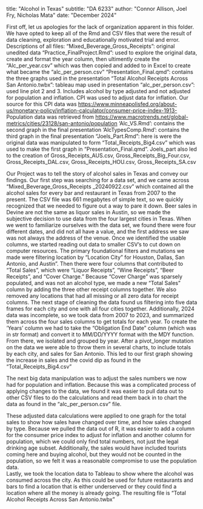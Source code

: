 title: "Alcohol in Texas"
subtitle: "DA 6233"
author: "Connor Allison, Joel Fry, Nicholas Mata"
date: "December 2024"

First off, let us apologies for the lack of organization apparent in this folder. We have opted to keep all of the Rmd and CSV files that were the result of data cleaning, exploration and educationally motivated trial and error. Descriptions of all files:
“Mixed_Beverage_Gross_Receipts”: original unedited data
“Practice_FinalProject.Rmd”: used to explore the original data, create and format the year column, then ultimently create the “Alc_per_year.csv” which was then copied and added to in Excel to create what became the “alc_per_person.csv”
“Presentation_Final.qmd”: contains the three graphs used in the presentation 
“Total Alcohol Receipts Across San Antonio.twbx”: tableau map used in presentation
“alc_per_person.csv”: used line plot 2 and 3. Includes alcohol by type adjusted and not adjusted for population and inflation. CPI was used to adjust data for inflation. Our source for this CPI data was https://www.minneapolisfed.org/about-us/monetary-policy/inflation-calculator/consumer-price-index-1913-
Population data was retrieved from https://www.macrotrends.net/global-metrics/cities/23128/san-antonio/population
‘Alc_VS.Rmd’: contains the second graph in the final presentation 
‘AlcTypesComp.Rmd’: contains the third graph in the final presentation 
“Joels_Part.Rmd”: here is were the original data was manipulated to form “Total_Receipts_Big4.csv” which was used to make the first graph in “Presentation_Final.qmd”. Joels_part also led to the creation of Gross_Receipts_AUS.csv,
Gross_Receipts_Big_Four.csv, Gross_Receipts_DAL.csv, Gross_Receipts_HOU.csv, Gross_Receipts_SA.csv

Our Project was to tell the story of alcohol sales in Texas and convey our findings.  Our first step was searching for a data set, and we came across 
“Mixed_Beverage_Gross_Receipts _20240922.csv” 
which contained all the alcohol sales for every bar and restaurant in Texas from 2007 to the present.  The CSV file was 661 megabytes of simple text, so we quickly recognized that we needed to figure out a way to pare it down.  Beer sales in Devine are not the same as liquor sales in Austin, so we made the subjective decision to use data from the four largest cities in Texas.  When we went to familiarize ourselves with the data set, we found there were four different dates, and did not all have a value, and the first address we saw was not always the address of the venue.  Once we identified the usable columns, we started reading out data to smaller CSV’s to cut down on computer resources.  The primary foundational filters and mutations we made were filtering location by “Location City” for Houston, Dallas, San Antonio, and Austin”.  Then there were four columns that contributed to “Total Sales”, which were “Liquor Receipts”, “Wine Receipts”, “Beer Receipts”, and “Cover Charge.”  Because “Cover Charge” was sparsely populated, and was not an alcohol type, we made a new “Total Sales” column by adding the three other receipt columns together.  We also removed any locations that had all missing or all zero data for receipt columns. 
	The next stage of cleaning the data found us filtering into five data frames for each city and one with all four cities together.  Additionally, 2024 data was incomplete, so we took data from 2007 to 2023, and summarized them across the four sales columns to get totals for each year.  To create the ‘Years’ column we had to take the “Obligation End Date” column (which was in str format) and convert it to MM/DD/YYYY format with the MDY function. From there, we isolated and grouped by year. After a pivot_longer mutation on the data we were able to throw them in several charts, to include totals by each city, and sales for San Antonio.  This led to our first graph showing the increase in sales and the covid dip as found in the 
“Total_Receipts_Big4.csv” 

The next big data manipulation was to adjust the sales numbers we now had for population and inflation.  Because this was a complicated process of applying changes to the data, we found it was easier to pull data out to other CSV files to do the calculations and read them back in to chart the data as found in the 
“alc_per_person.csv” file.
	
These adjusted data calculations were applied to one graph for the total sales to show how sales have changed over time, and how sales changed by type.  Because we pulled the data out of R, it was easier to add a column for the consumer price index to adjust for inflation and another column for population, which we could only find total numbers, not just the legal drinking age subset.  Additionally, the sales would have included tourists coming here and buying alcohol, but they would not be counted in the population, so we felt it was a reasonable compromise to use the population data.  
	Lastly, we took the location data to Tableau to show where the alcohol was consumed across the city. As this could be used for future restaurants and bars to find a location that is either underserved or they could find a location where all the money is already going.  The resulting file is 
“Total Alcohol Receipts Across San Antonio.twbx”

